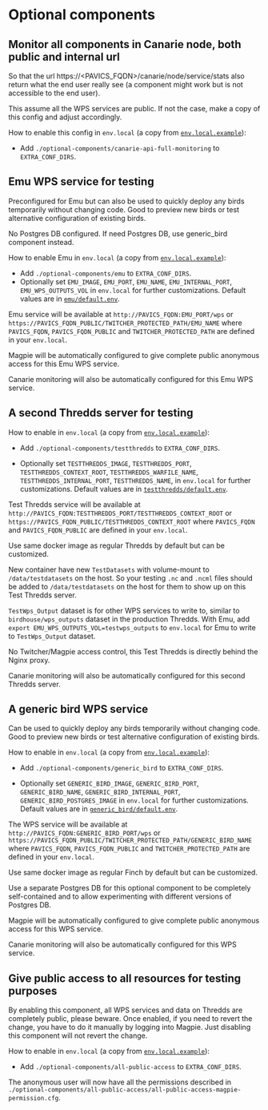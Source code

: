 # Optional components

## Monitor all components in Canarie node, both public and internal url

So that the url https://<PAVICS_FQDN>/canarie/node/service/stats also return
what the end user really see (a component might work but is not accessible to
the end user).

This assume all the WPS services are public.  If not the case, make a copy of
this config and adjust accordingly.

How to enable this config in `env.local` (a copy from
[`env.local.example`](../env.local.example)):

* Add `./optional-components/canarie-api-full-monitoring` to `EXTRA_CONF_DIRS`.


## Emu WPS service for testing

Preconfigured for Emu but can also be used to quickly deploy any birds
temporarily without changing code.  Good to preview new birds or test
alternative configuration of existing birds.

No Postgres DB configured.  If need Postgres DB, use generic_bird component
instead.

How to enable Emu in `env.local` (a copy from
[`env.local.example`](../env.local.example)):

* Add `./optional-components/emu` to `EXTRA_CONF_DIRS`.
* Optionally set `EMU_IMAGE`, `EMU_PORT`,
  `EMU_NAME`, `EMU_INTERNAL_PORT`,
  `EMU_WPS_OUTPUTS_VOL` in `env.local` for further customizations.
  Default values are in [`emu/default.env`](emu/default.env).

Emu service will be available at `http://PAVICS_FQDN:EMU_PORT/wps` or
`https://PAVICS_FQDN_PUBLIC/TWITCHER_PROTECTED_PATH/EMU_NAME` where
`PAVICS_FQDN`, `PAVICS_FQDN_PUBLIC` and `TWITCHER_PROTECTED_PATH` are defined
in your `env.local`.

Magpie will be automatically configured to give complete public anonymous
access for this Emu WPS service.

Canarie monitoring will also be automatically configured for this Emu WPS
service.


## A second Thredds server for testing

How to enable in `env.local` (a copy from
[`env.local.example`](../env.local.example)):

* Add `./optional-components/testthredds` to `EXTRA_CONF_DIRS`.

* Optionally set `TESTTHREDDS_IMAGE`, `TESTTHREDDS_PORT`,
  `TESTTHREDDS_CONTEXT_ROOT`, `TESTTHREDDS_WARFILE_NAME`,
  `TESTTHREDDS_INTERNAL_PORT`, `TESTTHREDDS_NAME`,  in `env.local` for further
  customizations.  Default values are in
  [`testthredds/default.env`](testthredds/default.env).

Test Thredds service will be available at
`http://PAVICS_FQDN:TESTTHREDDS_PORT/TESTTHREDDS_CONTEXT_ROOT` or
`https://PAVICS_FQDN_PUBLIC/TESTTHREDDS_CONTEXT_ROOT` where `PAVICS_FQDN` and
`PAVICS_FQDN_PUBLIC` are defined in your `env.local`.

Use same docker image as regular Thredds by default but can be customized.

New container have new `TestDatasets` with volume-mount to `/data/testdatasets`
on the host.  So your testing `.nc` and `.ncml` files should be added to
`/data/testdatasets` on the host for them to show up on this Test Thredds
server.

`TestWps_Output` dataset is for other WPS services to write to, similar to
`birdhouse/wps_outputs` dataset in the production Thredds.  With Emu, add
`export EMU_WPS_OUTPUTS_VOL=testwps_outputs` to `env.local` for Emu to write to
`TestWps_Output` dataset.

No Twitcher/Magpie access control, this Test Thredds is directly behind the
Nginx proxy.

Canarie monitoring will also be automatically configured for this second
Thredds server.


## A generic bird WPS service

Can be used to quickly deploy any birds temporarily without changing code.
Good to preview new birds or test alternative configuration of existing birds.

How to enable in `env.local` (a copy from
[`env.local.example`](../env.local.example)):

* Add `./optional-components/generic_bird` to `EXTRA_CONF_DIRS`.

* Optionally set `GENERIC_BIRD_IMAGE`, `GENERIC_BIRD_PORT`,
  `GENERIC_BIRD_NAME`, `GENERIC_BIRD_INTERNAL_PORT`,
  `GENERIC_BIRD_POSTGRES_IMAGE` in `env.local` for further customizations.
  Default values are in [`generic_bird/default.env`](generic_bird/default.env).

The WPS service will be available at `http://PAVICS_FQDN:GENERIC_BIRD_PORT/wps`
or `https://PAVICS_FQDN_PUBLIC/TWITCHER_PROTECTED_PATH/GENERIC_BIRD_NAME` where
`PAVICS_FQDN`, `PAVICS_FQDN_PUBLIC` and `TWITCHER_PROTECTED_PATH` are defined
in your `env.local`.

Use same docker image as regular Finch by default but can be customized.

Use a separate Postgres DB for this optional component to be completely
self-contained and to allow experimenting with different versions of Postgres
DB.

Magpie will be automatically configured to give complete public anonymous
access for this WPS service.

Canarie monitoring will also be automatically configured for this WPS service.


## Give public access to all resources for testing purposes

By enabling this component, all WPS services and data on Thredds are completely public, please beware. 
Once enabled, if you need to revert the change, you have to do it manually by logging into Magpie. 
Just disabling this component will not revert the change.

How to enable in `env.local` (a copy from
[`env.local.example`](../env.local.example)):

* Add `./optional-components/all-public-access` to `EXTRA_CONF_DIRS`.

The anonymous user will now have all the permissions described in `./optional-components/all-public-access/all-public-access-magpie-permission.cfg`.
